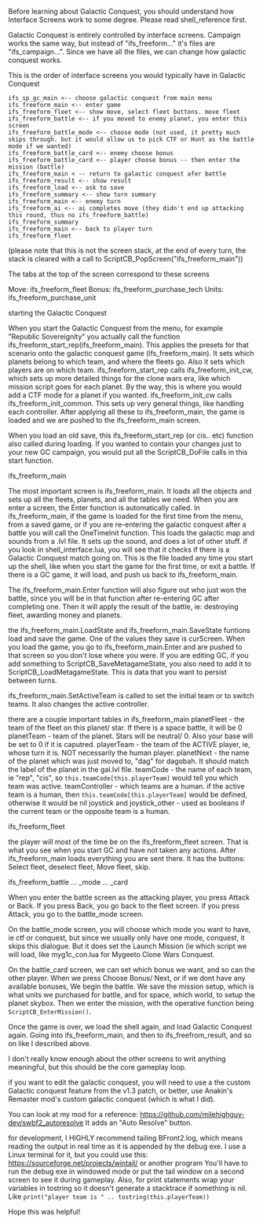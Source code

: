 Before learning about Galactic Conquest, you should understand how Interface Screens work to some degree. Please read shell_reference first.

Galactic Conquest is entirely controlled by interface screens. Campaign works the same way, but instead of "ifs_freeform..." it's files are "ifs_campaign...".
Since we have all the files, we can change how galactic conquest works.

This is the order of interface screens you would typically have in Galactic Conquest

```
ifs_sp_gc_main <-- choose galactic conquest from main menu
ifs_freeform_main <-- enter game
ifs_freeform_fleet <-- show move, select fleet buttons. move fleet
ifs_freeform_battle <-- if you moved to enemy planet, you enter this screen
ifs_freeform_battle_mode <-- choose mode (not used, it pretty much skips through. but it would allow us to pick CTF or Hunt as the battle mode if we wanted)
ifs_freeform_battle_card <-- enemy choose bonus
ifs_freeform_battle_card <-- player choose bonus -- then enter the mission (battle)
ifs_freeform_main < -- return to galactic conquest afer battle
ifs_freeform_result <-- show result
ifs_freeform_load <-- ask to save
ifs_freeform_summary <-- show turn summary
ifs_freeform_main <-- enemy turn
ifs_freeform_ai <-- ai completes move (they didn't end up attacking this round, thus no ifs_freeform_battle)
ifs_freeform_summary
ifs_freeform_main <-- back to player turn
ifs_freeform_fleet
```

(please note that this is not the screen stack, at the end of every turn, the stack is cleared with a call to ScriptCB_PopScreen("ifs_freeform_main"))

The tabs at the top of the screen correspond to these screens

Move: ifs_freeform_fleet
Bonus: ifs_freeform_purchase_tech
Units: ifs_freeform_purchase_unit

starting the Galactic Conquest

When you start the Galactic Conquest from the menu, for example "Republic Sovereignity" you actually call the function ifs_freeform_start_rep(ifs_freeform_main).
This applies the presets for that scenario onto the galactic conquest game (ifs_freeform_main). It sets which planets belong to which team, and where the fleets go.
Also it sets which players are on which team. ifs_freeform_start_rep calls ifs_freeform_init_cw,
which sets up more detailed things for the clone wars era, like which mission script goes for each planet. By the way, this is where you would add a CTF mode for a planet if you wanted.
ifs_freeform_init_cw calls ifs_freeform_init_common. This sets up very general things, like handling each controller.
After applying all these to ifs_freeform_main, the game is loaded and we are pushed to the ifs_freeform_main screen.

When you load an old save, this ifs_freeform_start_rep (or cis.. etc) function also called during loading.
If you wanted to contain your changes just to your new GC campaign, you would put all the ScriptCB_DoFile calls in this start function.


ifs_freeform_main

The most important screen is ifs_freeform_main. It loads all the objects and sets up all the fleets, planets, and all the tables we need.
When you are enter a screen, the Enter function is automatically called. In ifs_freeform_main, if the game is loaded for the first time from the menu, from a saved game,
or if you are re-entering the galactic conquest after a battle you will call the OneTimeInit function.
This loads the galactic map and sounds from a .lvl file. It sets up the sound, and does a lot of other stuff.
if you look in shell_interface.lua, you will see that it checks if there is a Galactic Conquest match going on.
This is the file loaded any time you start up the shell, like when you start the game for the first time, or exit a battle.
If there is a GC game, it will load, and push us back to ifs_freeform_main.

The ifs_freeform_main.Enter function will also figure out who just won the battle, since you will be in that function after re-entering GC after completing one.
Then it will apply the result of the battle, ie: destroying fleet, awarding money and planets.

the ifs_freeform_main.LoadState and ifs_freeform_main.SaveState funtions load and save the game. One of the values they save is curScreen. When you load the game,
you go to ifs_freeform_main.Enter and are pushed to that screen so you don't lose where you were.
If you are editing GC, if you add something to ScriptCB_SaveMetagameState, you also need to add it to ScriptCB_LoadMetagameState. This is data that you want to persist between turns.

ifs_freeform_main.SetActiveTeam is called to set the initial team or to switch teams. It also changes the active controller.

there are a couple important tables in ifs_freeform_main
planetFleet - the team of the fleet on this planet/ star. If there is a space battle, it will be 0
planetTeam - team of the planet. Stars will be neutral/ 0. Also your base will be set to 0 if it is caputred.
playerTeam - the team of the ACTIVE player, ie, whose turn it is. NOT necessarily the human player.
planetNext - the name of the planet which was just moved to, "dag" for dagobah. It should match the label of the planet in the gal.lvl file.
teamCode - the name of each team, ie "rep", "cis", so `this.teamCode[this.playerTeam]` would tell you which team was active.
teamController - which teams are a human. if the active team is a human, then `this.teamCode[this.playerTeam]` would be defined, otherwise it would be nil
joystick and joystick_other - used as booleans if the current team or the opposite team is a human.

ifs_freeform_fleet

the player will most of the time be on the ifs_freeform_fleet screen. That is what you see when you start GC and have not taken any actions.
After ifs_freeform_main loads everything you are sent there. It has the buttons: Select fleet, deselect fleet, Move fleet, skip.

ifs_freeform_battle ... _mode ... _card

When you enter the battle screen as the attacking player, you press Attack or Back.
If you press Back, you go back to the fleet screen. if you press Attack, you go to the battle_mode screen.

On the battle_mode screen, you will choose which mode you want to have, ie ctf or conquest, but since we usually only have one mode, conquest, it skips this dialogue.
But it does set the Launch Mission (ie which script we will load, like myg1c_con.lua for Mygeeto Clone Wars Conquest.

On the battle_card screen, we can set which bonus we want, and so can the other player. When we press Choose Bonus/ Next,
or if we dont have any available bonuses, We begin the battle.
We save the mission setup, which is what units we purchased for battle, and for space, which world, to setup the planet skybox.
Then we enter the mission, with the operative function being `ScriptCB_EnterMission()`.

Once the game is over, we load the shell again, and load Galactic Conquest again. Going into ifs_freeform_main, and then to ifs_freefrom_result, and so on like I described above.

I don't really know enough about the other screens to writ anything meaningful, but this should be the core gameplay loop.

if you want to edit the galactic conquest, you will need to use a the custom Galactic conquest feature from the v1.3 patch, or better,
use Anakin's Remaster mod's custom galactic conquest (which is what I did).

You can look at my mod for a reference: https://github.com/milehighguy-dev/swbf2_autoresolve
It adds an "Auto Resolve" button.

for development, I HIGHLY recommend tailing BFront2.log, which means reading the output in real time as it is appended by the debug exe.
I use a Linux terminal for it, but you could use this: https://sourceforge.net/projects/wintail/ or another program
You'll have to run the debug exe in windowed mode or put the tail window on a second screen to see it during gameplay.
Also, for print statements wrap your variables in tostring so it doesn't generate a stacktrace if something is nil. Like `print("player team is " .. tostring(this.playerTeam))`

Hope this was helpful!
